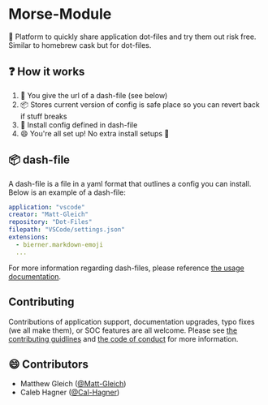 # Morse-Module

🚀 Platform to quickly share application dot-files and try them out risk free. Similar to homebrew cask but for dot-files.

## ❓ How it works

1. 🤝 You give the url of a dash-file (see below)
2. 📦 Stores current version of config is safe place so you can revert back if stuff breaks
3. 🚀 Install config defined in dash-file
4. 😄 You're all set up! No extra install setups 🙌

## 📦 dash-file

A dash-file is a file in a yaml format that outlines a config you can install. Below is an example of a dash-file:

```yml
application: "vscode"
creator: "Matt-Gleich"
repository: "Dot-Files"
filepath: "VSCode/settings.json"
extensions:
  - bierner.markdown-emoji
  ...
```

For more information regarding dash-files, please reference [the usage documentation](docs/USAGE.md).

## Contributing

Contributions of application support, documentation upgrades, typo fixes (we all make them), or SOC features are all welcome. Please see [the contributing guidlines](docs/CONTRIBUTING.md) and [the code of conduct](docs/CODE_OF_CONDUCT.md) for more information.

## 😄 Contributors

- Matthew Gleich ([@Matt-Gleich](https://github.com/Matt-Gleich))
- Caleb Hagner ([@Cal-Hagner](https://github.com/Cal-Hagner))
